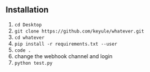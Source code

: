 ## Installation

1. `cd Desktop`
2. `git clone https://github.com/keyule/whatever.git`
3. `cd whatever`
4. `pip install -r requirements.txt --user`
5. `code . `
6. change the webhook channel and login
7. `python test.py`  
